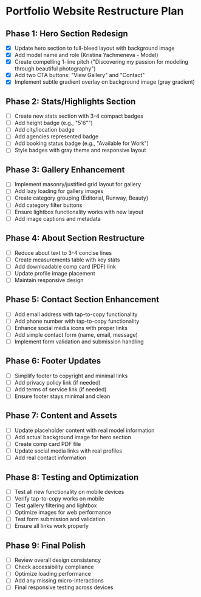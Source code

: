 # Portfolio Website Restructure Plan

## Phase 1: Hero Section Redesign
- [x] Update hero section to full-bleed layout with background image
- [x] Add model name and role (Kristina Yachmeneva - Model)
- [x] Create compelling 1-line pitch ("Discovering my passion for modeling through beautiful photography")
- [x] Add two CTA buttons: "View Gallery" and "Contact"
- [x] Implement subtle gradient overlay on background image (gray gradient)

## Phase 2: Stats/Highlights Section
- [ ] Create new stats section with 3-4 compact badges
- [ ] Add height badge (e.g., "5'6\"")
- [ ] Add city/location badge
- [ ] Add agencies represented badge
- [ ] Add booking status badge (e.g., "Available for Work")
- [ ] Style badges with gray theme and responsive layout

## Phase 3: Gallery Enhancement
- [ ] Implement masonry/justified grid layout for gallery
- [ ] Add lazy loading for gallery images
- [ ] Create category grouping (Editorial, Runway, Beauty)
- [ ] Add category filter buttons
- [ ] Ensure lightbox functionality works with new layout
- [ ] Add image captions and metadata

## Phase 4: About Section Restructure
- [ ] Reduce about text to 3-4 concise lines
- [ ] Create measurements table with key stats
- [ ] Add downloadable comp card (PDF) link
- [ ] Update profile image placement
- [ ] Maintain responsive design

## Phase 5: Contact Section Enhancement
- [ ] Add email address with tap-to-copy functionality
- [ ] Add phone number with tap-to-copy functionality
- [ ] Enhance social media icons with proper links
- [ ] Add simple contact form (name, email, message)
- [ ] Implement form validation and submission handling

## Phase 6: Footer Updates
- [ ] Simplify footer to copyright and minimal links
- [ ] Add privacy policy link (if needed)
- [ ] Add terms of service link (if needed)
- [ ] Ensure footer stays minimal and clean

## Phase 7: Content and Assets
- [ ] Update placeholder content with real model information
- [ ] Add actual background image for hero section
- [ ] Create comp card PDF file
- [ ] Update social media links with real profiles
- [ ] Add real contact information

## Phase 8: Testing and Optimization
- [ ] Test all new functionality on mobile devices
- [ ] Verify tap-to-copy works on mobile
- [ ] Test gallery filtering and lightbox
- [ ] Optimize images for web performance
- [ ] Test form submission and validation
- [ ] Ensure all links work properly

## Phase 9: Final Polish
- [ ] Review overall design consistency
- [ ] Check accessibility compliance
- [ ] Optimize loading performance
- [ ] Add any missing micro-interactions
- [ ] Final responsive testing across devices